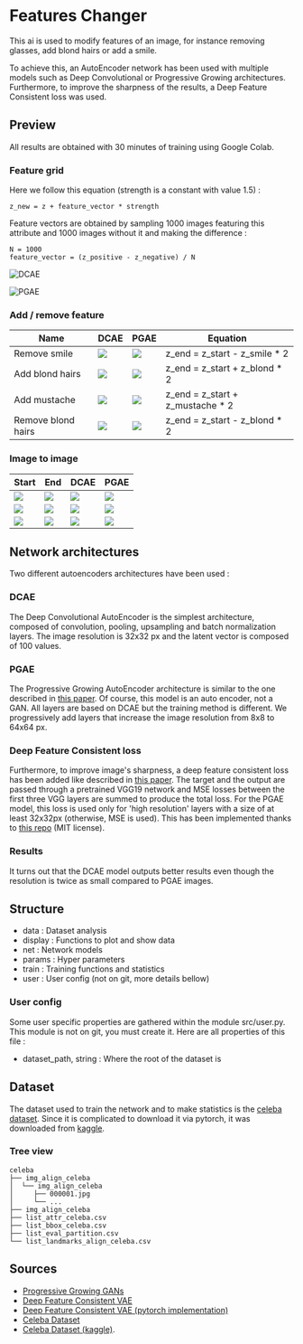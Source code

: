 # Features Changer
This ai is used to modify features of an image, for instance removing glasses, add blond hairs or add a smile.

To achieve this, an AutoEncoder network has been used with multiple models such as Deep Convolutional or Progressive Growing architectures.
Furthermore, to improve the sharpness of the results, a Deep Feature Consistent loss was used.

## Preview
All results are obtained with 30 minutes of training using Google Colab.

### Feature grid
Here we follow this equation (strength is a constant with value 1.5) :

```
z_new = z + feature_vector * strength
```

Feature vectors are obtained by sampling 1000 images featuring this attribute and
1000 images without it and making the difference :

```
N = 1000
feature_vector = (z_positive - z_negative) / N
```

![DCAE](res/dc_grid.png)

![PGAE](res/pg_grid.png)

### Add / remove feature
| Name | DCAE | PGAE | Equation |
| ---- | ---- | ---- | -------- |
| Remove smile | ![](res/dc_lerp_1.gif) | ![](res/pg_lerp_1.gif) | z_end = z_start - z_smile * 2 |
| Add blond hairs | ![](res/dc_lerp_6.gif) | ![](res/pg_lerp_6.gif) | z_end = z_start + z_blond * 2 |
| Add mustache | ![](res/dc_lerp_7.gif) | ![](res/pg_lerp_7.gif) | z_end = z_start + z_mustache * 2 |
| Remove blond hairs | ![](res/dc_lerp_9.gif) | ![](res/pg_lerp_9.gif) | z_end = z_start - z_blond * 2 |

### Image to image
| Start | End | DCAE | PGAE |
| ----- | --- | ---- | ---- |
| ![](res/gt_115.jpeg) | ![](res/gt_116.jpeg) | ![](res/dc_lerp_10.gif) | ![](res/pg_lerp_10.gif) |
| ![](res/gt_173.jpeg) | ![](res/gt_086.jpeg) | ![](res/dc_lerp_12.gif) | ![](res/pg_lerp_12.gif) |
| ![](res/gt_195.jpeg) | ![](res/gt_220.jpeg) | ![](res/dc_lerp_13.gif) | ![](res/pg_lerp_13.gif) |

## Network architectures

Two different autoencoders architectures have been used :

### DCAE
The Deep Convolutional AutoEncoder is the simplest architecture,
composed of convolution, pooling, upsampling and batch normalization layers.
The image resolution is 32x32 px and the latent vector is composed of 100 values.

### PGAE
The Progressive Growing AutoEncoder architecture is similar to the one described in [this paper](https://arxiv.org/abs/1710.10196).
Of course, this model is an auto encoder, not a GAN.
All layers are based on DCAE but the training method is different.
We progressively add layers that increase the image resolution from 8x8 to 64x64 px.

### Deep Feature Consistent loss
Furthermore, to improve image's sharpness, a deep feature consistent loss has been added
like described in [this paper](https://arxiv.org/abs/1610.00291).
The target and the output are passed through a pretrained VGG19 network and MSE losses
between the first three VGG layers are summed to produce the total loss.
For the PGAE model, this loss is used only for 'high resolution' layers with a size of at
least 32x32px (otherwise, MSE is used).
This has been implemented thanks to [this repo](https://github.com/ku2482/vae.pytorch) (MIT license).

### Results
It turns out that the DCAE model outputs better results even though the resolution is twice
as small compared to PGAE images.

## Structure
- data : Dataset analysis
- display : Functions to plot and show data
- net : Network models
- params : Hyper parameters
- train : Training functions and statistics
- user : User config (not on git, more details bellow)

### User config
Some user specific properties are gathered within the module src/user.py.
This module is not on git, you must create it.
Here are all properties of this file :

- dataset\_path, string : Where the root of the dataset is

## Dataset
The dataset used to train the network and to make statistics is the [celeba
dataset](http://mmlab.ie.cuhk.edu.hk/projects/CelebA.html).
Since it is complicated to download it via pytorch, it was downloaded from
[kaggle](https://www.kaggle.com/jessicali9530/celeba-dataset).

### Tree view
```
celeba
├── img_align_celeba
│  └── img_align_celeba
│     ├── 000001.jpg
│     └── ...
├── img_align_celeba
├── list_attr_celeba.csv
├── list_bbox_celeba.csv
├── list_eval_partition.csv
└── list_landmarks_align_celeba.csv
```

## Sources
- [Progressive Growing GANs](https://arxiv.org/abs/1710.10196)
- [Deep Feature Consistent VAE](https://arxiv.org/abs/1610.00291)
- [Deep Feature Consistent VAE (pytorch implementation)](https://github.com/ku2482/vae.pytorch)
- [Celeba Dataset](http://mmlab.ie.cuhk.edu.hk/projects/CelebA.html)
- [Celeba Dataset (kaggle)](https://www.kaggle.com/jessicali9530/celeba-dataset).
